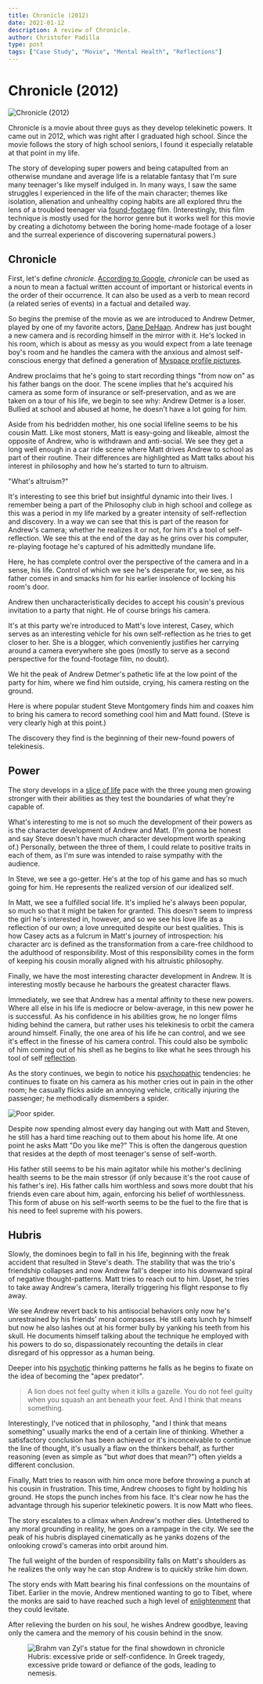 ```yaml
---
title: Chronicle (2012)
date: 2021-01-12
description: A review of Chronicle.
author: Christofer Padilla
type: post
tags: ["Case Study", "Movie", "Mental Health", "Reflections"]
---
```


# Chronicle (2012)

![Chronicle (2012)](/images/chronicle.jpeg)

Chronicle is a movie about three guys as they develop telekinetic powers. It came out in 2012, which was right after I graduated high school. Since the movie follows the story of high school seniors, I found it especially relatable at that point in my life.

The story of developing super powers and being catapulted from an otherwise mundane and average life is a relatable fantasy that I'm sure many teenager's like myself indulged in. In many ways, I saw the same struggles I experienced in the life of the main character; themes like isolation, alienation and unhealthy coping habits are all explored thru the lens of a troubled teenager via [found-footage](https://en.wikipedia.org/wiki/Found_footage_(film_technique)) film. (Interestingly, this film technique is mostly used for the horror genre but it works well for this movie by creating a dichotomy between the boring home-made footage of a loser and the surreal experience of discovering supernatural powers.)

## Chronicle

First, let's define *chronicle*. [According to Google](https://www.google.com/search?q=define+chronicle), *chronicle* can be used as a noun to mean a factual written account of important or historical events in the order of their occurrence. It can also be used as a verb to mean record (a related series of events) in a factual and detailed way.

So begins the premise of the movie as we are introduced to Andrew Detmer, played by one of my favorite actors, [Dane DeHaan](https://www.imdb.com/name/nm2851530/). Andrew has just bought a new camera and is recording himself in the mirror with it. He's locked in his room, which is about as messy as you would expect from a late teenage boy's room and he handles the camera with the anxious and almost self-conscious energy that defined a generation of [Myspace profile pictures](https://firstmonday.org/ojs/index.php/fm/article/view/2539/2242).

Andrew proclaims that he's going to start recording things "from now on" as his father bangs on the door. The scene implies that he's acquired his camera as some form of insurance or self-preservation, and as we are taken on a tour of his life, we begin to see why: Andrew Detmer is a loser. Bullied at school and abused at home, he doesn't have a lot going for him.

Aside from his bedridden mother, his one social lifeline seems to be his cousin Matt. Like most stoners, Matt is easy-going and likeable, almost the opposite of Andrew, who is withdrawn and anti-social. We see they get a long well enough in a car ride scene where Matt drives Andrew to school as part of their routine. Their differences are highlighted as Matt talks about his interest in philosophy and how he's started to turn to altruism.

"What's altruism?"

It's interesting to see this brief but insightful dynamic into their lives. I remember being a part of the Philosophy club in high school and college as this was a period in my life marked by a greater intensity of self-reflection and discovery. In a way we can see that this is part of the reason for Andrew's camera; whether he realizes it or not, for him it's a tool of self-reflection. We see this at the end of the day as he grins over his computer, re-playing footage he's captured of his admittedly mundane life.

Here, he has complete control over the perspective of the camera and in a sense, his life. Control of which we see he's desperate for, we see, as his father comes in and smacks him for his earlier insolence of locking his room's door.

Andrew then uncharacteristically decides to accept his cousin's previous invitation to a party that night. He of course brings his camera.

It's at this party we're introduced to Matt's love interest, Casey, which serves as an interesting vehicle for his own self-reflection as he tries to get closer to her. She is a blogger, which conveniently justifies her carrying around a camera everywhere she goes (mostly to serve as a second perspective for the found-footage film, no doubt).

We hit the peak of Andrew Detmer's pathetic life at the low point of the party for him, where we find him outside, crying, his camera resting on the ground.

Here is where popular student Steve Montgomery finds him and coaxes him to bring his camera to record something cool him and Matt found. (Steve is very clearly high at this point.)

The discovery they find is the beginning of their new-found powers of telekinesis.

## Power

The story develops in a [slice of life](https://en.wikipedia.org/wiki/Slice_of_life) pace with the three young men growing stronger with their abilities as they test the boundaries of what they're capable of.

What's interesting to me is not so much the development of their powers as is the character development of Andrew and Matt. (I'm gonna be honest and say Steve doesn't have much character development worth speaking of.) Personally, between the three of them, I could relate to positive traits in each of them, as I'm sure was intended to raise sympathy with the audience.

In Steve, we see a go-getter. He's at the top of his game and has so much going for him. He represents the realized version of our idealized self.

In Matt, we see a fulfilled social life. It's implied he's always been popular, so much so that it might be taken for granted. This doesn't seem to impress the girl he's interested in, however, and so we see his love life as a reflection of our own; a love unrequited despite our best qualities. This is how Casey acts as a fulcrum in Matt's journey of introspection: his character arc is defined as the transformation from a care-free childhood to the adulthood of responsibility. Most of this responsibility comes in the form of keeping his cousin morally aligned with his altruistic philosophy.

Finally, we have the most interesting character development in Andrew. It is interesting mostly because he harbours the greatest character flaws.

Immediately, we see that Andrew has a mental affinity to these new powers. Where all else in his life is mediocre or below-average, in this new power he is successful. As his confidence in his abilities grow, he no longer films hiding behind the camera, but rather uses his telekinesis to orbit the camera around himself. Finally, the one area of his life he can control, and we see it's effect in the finesse of his camera control. This could also be symbolic of him coming out of his shell as he begins to like what he sees through his tool of self [reflection](/tags/#Reflections).

As the story continues, we begin to notice his [psychopathic](https://www.webmd.com/mental-health/features/sociopath-psychopath-difference#1) tendencies: he continues to fixate on his camera as his mother cries out in pain in the other room; he casually flicks aside an annoying vehicle, critically injuring the passenger; he methodically dismembers a spider.

![Poor spider.](/images/poorspider.jpg)

Despite now spending almost every day hanging out with Matt and Steven, he still has a hard time reaching out to them about his home life. At one point he asks Matt "Do you like me?" This is often the dangerous question that resides at the depth of most teenager's sense of self-worth.

His father still seems to be his main agitator while his mother's declining health seems to be the main stressor (if only because it's the root cause of his father's ire). His father calls him worthless and sows more doubt that his friends even care about him, again, enforcing his belief of worthlessness. This form of abuse on his self-worth seems to be the fuel to the fire that is his need to feel supreme with his powers.

## Hubris

Slowly, the dominoes begin to fall in his life, beginning with the freak accident that resulted in Steve's death. The stability that was the trio's friendship collapses and now Andrew fall's deeper into his downward spiral of negative thought-patterns. Matt tries to reach out to him. Upset, he tries to take away Andrew's camera, literally triggering his flight response to fly away.

We see Andrew revert back to his antisocial behaviors only now he's unrestrained by his friends' moral compasses. He still eats lunch by himself but now he also lashes out at his former bully by yanking his teeth from his skull. He documents himself talking about the technique he employed with his powers to do so, dispassionately recounting the details in clear disregard of his oppressor as a human being.

Deeper into his [psychotic](https://www.google.com/search?q=define+psychosis) thinking patterns he falls as he begins to fixate on the idea of becoming the "apex predator".

> A lion does not feel guilty when it kills a gazelle. You do not feel guilty when you squash an ant beneath your feet. And I think that means something.

Interestingly, I've noticed that in philosophy, "and I think that means something" usually marks the end of a certain line of thinking. Whether a satisfactory conclusion has been achieved or it's inconceivable to continue the line of thought, it's usually a flaw on the thinkers behalf, as further reasoning (even as simple as "but *what* does that mean?") often yields a different conclusion.

Finally, Matt tries to reason with him once more before throwing a punch at his cousin in frustration. This time, Andrew chooses to fight by holding his ground. He stops the punch inches from his face. It's clear now he has the advantage through his superior telekinetic powers. It is now Matt who flees.

The story escalates to a climax when Andrew's mother dies. Untethered to any moral grounding in reality, he goes on a rampage in the city. We see the peak of his hubris displayed cinematically as he yanks dozens of the onlooking crowd's cameras into orbit around him.

The full weight of the burden of responsibility falls on Matt's shoulders as he realizes the only way he can stop Andrew is to quickly strike him down.

The story ends with Matt bearing his final confessions on the mountains of Tibet. Earlier in the movie, Andrew mentioned wanting to go to Tibet, where the monks are said to have reached such a high level of [enlightenment](/blog/2021/1/2/The_Source.md) that they could levitate.

After relieving the burden on his soul, he wishes Andrew goodbye, leaving only the camera and the memory of his cousin behind in the snow.

<figure>
  <img
  src="/images/hubris.jpeg"
  alt="Brahm van Zyl's statue for the final showdown in chronicle">
  <figcaption>Hubris: excessive pride or self-confidence. In Greek tragedy, excessive pride toward or defiance of the gods, leading to nemesis.</figcaption>
</figure>

<TagLinks />

<Comments />
